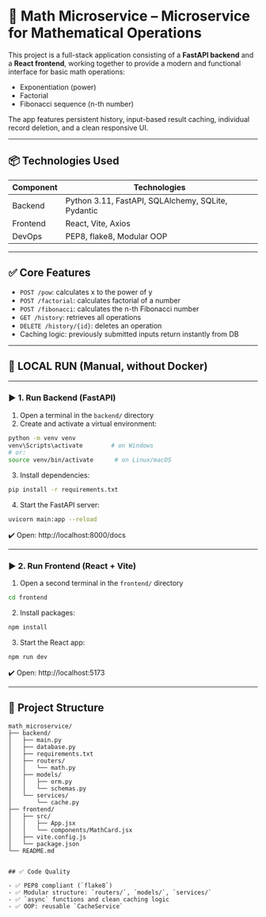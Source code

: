 # 🧮 Math Microservice – Microservice for Mathematical Operations

This project is a full-stack application consisting of a **FastAPI backend** and a **React frontend**, working together to provide a modern and functional interface for basic math operations:

- Exponentiation (power)
- Factorial
- Fibonacci sequence (n-th number)

The app features persistent history, input-based result caching, individual record deletion, and a clean responsive UI.

---

## 📦 Technologies Used

| Component   | Technologies |
|-------------|--------------|
| Backend     | Python 3.11, FastAPI, SQLAlchemy, SQLite, Pydantic |
| Frontend    | React, Vite, Axios |
| DevOps      | PEP8, flake8, Modular OOP |

---

## ✅ Core Features

- `POST /pow`: calculates x to the power of y
- `POST /factorial`: calculates factorial of a number
- `POST /fibonacci`: calculates the n-th Fibonacci number
- `GET /history`: retrieves all operations
- `DELETE /history/{id}`: deletes an operation
- Caching logic: previously submitted inputs return instantly from DB

---

## 🧪 LOCAL RUN (Manual, without Docker)

---

### ▶️ 1. Run Backend (FastAPI)

1. Open a terminal in the `backend/` directory
2. Create and activate a virtual environment:

```bash
python -m venv venv
venv\Scripts\activate        # on Windows
# or:
source venv/bin/activate      # on Linux/macOS
```

3. Install dependencies:

```bash
pip install -r requirements.txt
```

4. Start the FastAPI server:

```bash
uvicorn main:app --reload
```

✔️ Open: http://localhost:8000/docs

---

### ▶️ 2. Run Frontend (React + Vite)

1. Open a second terminal in the `frontend/` directory

```bash
cd frontend
```

2. Install packages:

```bash
npm install
```

3. Start the React app:

```bash
npm run dev
```

✔️ Open: http://localhost:5173

---

## 🧱 Project Structure

```
math_microservice/
├── backend/
│   ├── main.py
│   ├── database.py
│   ├── requirements.txt
│   ├── routers/
│   │   └── math.py
│   ├── models/
│   │   ├── orm.py
│   │   └── schemas.py
│   └── services/
│       └── cache.py
├── frontend/
│   ├── src/
│   │   ├── App.jsx
│   │   └── components/MathCard.jsx
│   ├── vite.config.js
│   └── package.json
└── README.md


## ✅ Code Quality

- ✅ PEP8 compliant (`flake8`)
- ✅ Modular structure: `routers/`, `models/`, `services/`
- ✅ `async` functions and clean caching logic
- ✅ OOP: reusable `CacheService`
